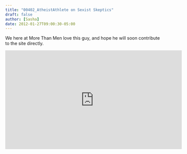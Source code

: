 ```yaml
---
title: "00402_AtheistAthlete on Sexist Skeptics"
draft: false
author: [Sasha]
date: 2012-01-27T09:00:30-05:00
---
```


We here at More Than Men love this guy, and hope he will soon contribute to the site directly.

<iframe src="http://www.youtube.com/embed/xfcHR0ziZwY?rel=0" frameborder="0" width="560" height="315"></iframe>
